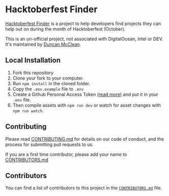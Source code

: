 # Hacktoberfest Finder

[Hacktoberfest Finder](https://hacktoberfest-finder.netlify.app/) is a project to help developers find projects they can help out on during the month of Hacktoberfest (October).

This is an un-official project, not associated with DigitalOcean, Intel or DEV. It's maintained by [Duncan McClean](https://duncanmcclean.com).

## Local Installation

1. Fork this repository
2. Clone your fork to your computer.
3. Run `npm install` in the cloned folder.
4. Copy the `.env.example` file to `.env`
5. Create a Github Personal Access Token [(read more)](https://docs.github.com/en/free-pro-team@latest/github/authenticating-to-github/creating-a-personal-access-token) and put it in your `.env` file.
5. Then compile assets with `npm run dev` or watch for asset changes with `npm run watch`.

## Contributing

Please read [CONTRIBUTING.md](https://github.com/hacktoberfest-finder/hacktoberfest-finder/blob/master/CONTRIBUTING.md) for details on our code of conduct, and the process for submitting pull requests to us.

If you are a first time contributor, please add your name to [CONTRIBUTORS.md](https://github.com/hacktoberfest-finder/hacktoberfest-finder/blob/master/CONTRIBUTORS.md)

## Contributors

You can find a list of contributors to this project in the [`CONTRIBUTORS.md`](https://github.com/hacktoberfest-finder/hacktoberfest-finder/blob/master/CONTRIBUTORS.md) file.
